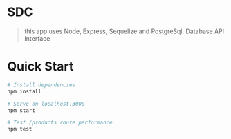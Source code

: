 # SDC

> this app uses Node, Express, Sequelize and PostgreSql.
> Database
> API Interface

# Quick Start

``` bash
# Install dependencies
npm install

# Serve on localhost:3000
npm start

# Test /products route performance
npm test

```

